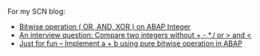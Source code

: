 For my SCN blog:

* [Bitwise operation ( OR, AND, XOR ) on ABAP Integer](https://blogs.sap.com/2017/04/28/bitwise-operation-or-and-xor-on-abap-integer/)
* [An interview question: Compare two integers without +,-,*,/ or > and <](https://blogs.sap.com/2017/04/29/an-interview-question-compare-two-integers-without-or-and/)
* [Just for fun – Implement a + b using pure bitwise operation in ABAP](https://blogs.sap.com/2017/10/13/just-for-fun-implement-a-b-using-pure-bitwise-operation-in-abap/)